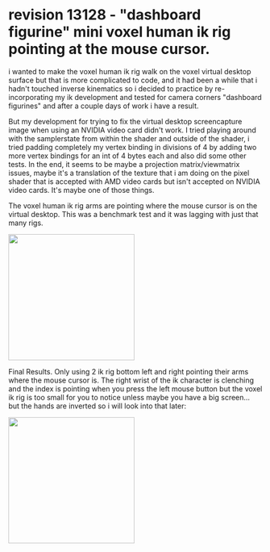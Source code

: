 # revision 13128 - "dashboard figurine" mini voxel human ik rig pointing at the mouse cursor.

i wanted to make the voxel human ik rig walk on the voxel virtual desktop surface but that is more complicated to code, and it had been a while that i hadn't touched inverse kinematics so i decided to practice by re-incorporating my ik development and tested for camera corners "dashboard figurines" and after a couple days of work i have a result.

But my development for trying to fix the virtual desktop screencapture image when using an NVIDIA video card didn't work. I tried playing around with the samplerstate from within the shader and outside of the shader, i tried padding completely my vertex binding in divisions of 4 by adding two more vertex bindings for an int of 4 bytes each and also did some other tests. In the end, it seems to be maybe a projection matrix/viewmatrix issues, maybe it's a translation of the texture that i am doing on the pixel shader that is accepted with AMD video cards but isn't accepted on NVIDIA video cards. It's maybe one of those things.

The voxel human ik rig arms are pointing where the mouse cursor is on the virtual desktop. This was a benchmark test and it was lagging with just that many rigs.

<img WIDTH=250 src="https://github.com/ninekorn/gif-resources/blob/main/Capture%20d%E2%80%99%C3%A9cran%202023-04-19%20194657.jpg" border="0">

Final Results. Only using 2 ik rig bottom left and right pointing their arms where the mouse cursor is. The right wrist of the ik character is clenching and the index is pointing when you press the left mouse button but the voxel ik rig is too small for you to notice unless maybe you have a big screen... but the hands are inverted so i will look into that later:

<img WIDTH=250 src="https://github.com/ninekorn/gif-resources/blob/main/Capture%20d%E2%80%99%C3%A9cran%202023-04-22%20110431.jpg" border="0">



